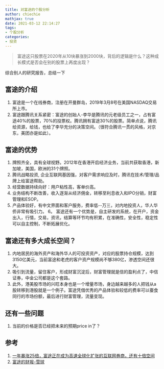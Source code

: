 ```yaml
---
title: 对富途的个股分析
author: chiechie
mathjax: true
date: 2021-03-12 22:14:27
tags:
- 个股分析
categories: 
- 投资
---
```


> 富途这只股票在2020年从10块暴涨到2000块，背后的逻辑是什么？这种成长模式是否会在别的股票上再度出现？

综合别人的研究报告，总结一下

## 富途的介绍
1. 富途是一个在线券商，注册在开曼群岛，2019年3月8号在美国NASDAQ交易所上市。
2. 富途跟腾讯关系紧密：富途的创始人-李华是腾讯的元老级员工之一，占有富途40%的股票，70%的投票权。腾讯拥有富途30%的股票。简单点说，腾讯给资源，给钱，也给了李华充分的决策空间。（很符合腾讯一贯的风格，对京东，美团亦是如此）。

## 富途的优势
1. 牌照齐全，具有全球视野。2012年在香港开启经济业务，当前共获取香港，新加坡，美国，欧洲的31个牌照。
2. 腾讯战略投资, 企业互联网基因强，对客户需求响应及时，腾讯在技术/管理/品牌上给富途帮助。
3. 经营数据持续向好：用户粘性高，客单价高。 
4. 业务结构不断改善，收入逐渐从经济佣金，转移至利息收入和IPO分销，财富管理和ESOP。
5. 产品体验好，有中文界面和客户服务，费率低--万三，对内地投资人，华人华侨非常有吸引力。
6。 富途还有一个优势是，自主研发的系统，在开户，资金出入，行情，交易，资讯，结算等环节均有积累，在准确性，安全性，稳定性可以自主控制，不断拓展优化。

## 富途还有多大成长空间？
1. 内地居民的海外资产和海外华人的可投资资产，对应的股票持仓规模，达到3150亿美元，当前富途和老虎的客户资产规模尚不够380亿，渗透空间还很大。
2. 吸引到流量，留住客户，形成财富沉淀后，财富管理就是信的盈利点了，中信证券，中金公司都是这个套路。
3. 此外，港美股市场的兴旺本身也是一个增量市场，身边越来越多的人把钱从a股转移到港股就是一个例子。富途凭借优秀的产品体验和较低的费率可以蚕食同行的市场份额，最后进行财富管理，流量变现。
   

## 还有一些问题

1. 当前的价格是否已经把未来的预期price in了？


## 参考
1. [一年暴涨25倍，富途正在成为高速全球化扩张的互联网券商，还有十倍空间](https://xueqiu.com/7318086163/172240382)
2. [富途的财报-雪球](https://xueqiu.com/snowman/S/FUTU/detail#/ZYCWZB)